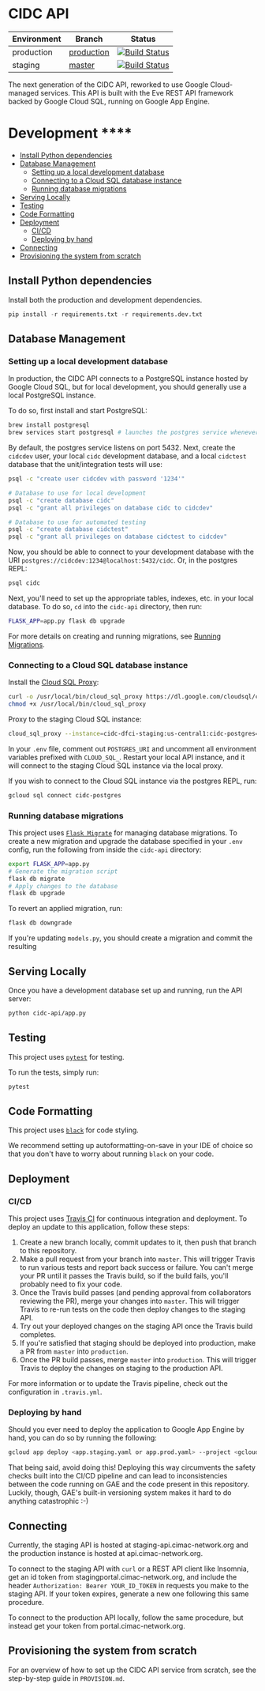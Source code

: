 # CIDC API <!-- omit in TOC -->

| Environment | Branch                                                                   | Status                                                                                                                                |
| ----------- | ------------------------------------------------------------------------ | ------------------------------------------------------------------------------------------------------------------------------------- |
| production  | [production](https://github.com/CIMAC-CIDC/cidc-api-gae/tree/production) | [![Build Status](https://travis-ci.org/CIMAC-CIDC/cidc-api-gae.svg?branch=production)](https://travis-ci.org/CIMAC-CIDC/cidc-api-gae) |
| staging     | [master](https://github.com/CIMAC-CIDC/cidc-api-gae)                     | [![Build Status](https://travis-ci.org/CIMAC-CIDC/cidc-api-gae.svg?branch=master)](https://travis-ci.org/CIMAC-CIDC/cidc-api-gae)     |


The next generation of the CIDC API, reworked to use Google Cloud-managed services. This API is built with the Eve REST API framework backed by Google Cloud SQL, running on Google App Engine.

# Development <!-- omit in TOC -->****

- [Install Python dependencies](#Install-Python-dependencies)
- [Database Management](#Database-Management)
  - [Setting up a local development database](#Setting-up-a-local-development-database)
  - [Connecting to a Cloud SQL database instance](#Connecting-to-a-Cloud-SQL-database-instance)
  - [Running database migrations](#Running-database-migrations)
- [Serving Locally](#Serving-Locally)
- [Testing](#Testing)
- [Code Formatting](#Code-Formatting)
- [Deployment](#Deployment)
  - [CI/CD](#CICD)
  - [Deploying by hand](#Deploying-by-hand)
- [Connecting](#Connecting)
- [Provisioning the system from scratch](#Provisioning-the-system-from-scratch)

## Install Python dependencies
Install both the production and development dependencies.
```python
pip install -r requirements.txt -r requirements.dev.txt
```

## Database Management

### Setting up a local development database
In production, the CIDC API connects to a PostgreSQL instance hosted by Google Cloud SQL, but for local development, you should generally use a local PostgreSQL instance.

To do so, first install and start PostgreSQL:
```bash
brew install postgresql
brew services start postgresql # launches the postgres service whenever your computer launches
```
By default, the postgres service listens on port 5432. Next, create the `cidcdev` user, your local `cidc` development database, and a local `cidctest` database that the unit/integration tests will use:
```bash
psql -c "create user cidcdev with password '1234'"

# Database to use for local development
psql -c "create database cidc"
psql -c "grant all privileges on database cidc to cidcdev"

# Database to use for automated testing
psql -c "create database cidctest"
psql -c "grant all privileges on database cidctest to cidcdev"
```
Now, you should be able to connect to your development database with the URI `postgres://cidcdev:1234@localhost:5432/cidc`. Or, in the postgres REPL:
```bash
psql cidc
```

Next, you'll need to set up the appropriate tables, indexes, etc. in your local database. To do so, `cd` into the `cidc-api` directory, then run:
```bash
FLASK_APP=app.py flask db upgrade
```
For more details on creating and running migrations, see [Running Migrations](#Running-Migrations).

### Connecting to a Cloud SQL database instance

Install the [Cloud SQL Proxy](https://cloud.google.com/sql/docs/mysql/quickstart-proxy-test):
```bash
curl -o /usr/local/bin/cloud_sql_proxy https://dl.google.com/cloudsql/cloud_sql_proxy.darwin.amd64
chmod +x /usr/local/bin/cloud_sql_proxy
```

Proxy to the staging Cloud SQL instance:
```bash
cloud_sql_proxy --instance=cidc-dfci-staging:us-central1:cidc-postgres=tcp:5432
```

In your `.env` file, comment out `POSTGRES_URI` and uncomment all environment variables prefixed with `CLOUD_SQL_`. Restart your local API instance, and it will connect to the staging Cloud SQL instance via the local proxy.

If you wish to connect to the Cloud SQL instance via the postgres REPL, run:
```bash
gcloud sql connect cidc-postgres
```

### Running database migrations
This project uses [`Flask Migrate`](https://flask-migrate.readthedocs.io/en/latest/) for managing database migrations. To create a new migration and upgrade the database specified in your `.env` config, run the following from inside the `cidc-api` directory:
```bash
export FLASK_APP=app.py
# Generate the migration script
flask db migrate
# Apply changes to the database
flask db upgrade
```
To revert an applied migration, run:
```bash
flask db downgrade
```
If you're updating `models.py`, you should create a migration and commit the resulting 

## Serving Locally

Once you have a development database set up and running, run the API server:
```bash
python cidc-api/app.py
```

## Testing
This project uses [`pytest`](https://docs.pytest.org/en/latest/) for testing. 

To run the tests, simply run:
```bash
pytest
```

## Code Formatting
This project uses [`black`](https://black.readthedocs.io/en/stable/) for code styling. 

We recommend setting up autoformatting-on-save in your IDE of choice so that you don't have to worry about running `black` on your code.

## Deployment

### CI/CD

This project uses [Travis CI](https://travis-ci.org/) for continuous integration and deployment. To deploy an update to this application, follow these steps:
1. Create a new branch locally, commit updates to it, then push that branch to this repository.
2. Make a pull request from your branch into `master`. This will trigger Travis to run various tests and report back success or failure. You can't merge your PR until it passes the Travis build, so if the build fails, you'll probably need to fix your code.
3. Once the Travis build passes (and pending approval from collaborators reviewing the PR), merge your changes into `master`. This will trigger Travis to re-run tests on the code then deploy changes to the staging API.
4. Try out your deployed changes on the staging API once the Travis build completes.
5. If you're satisfied that staging should be deployed into production, make a PR from `master` into `production`. 
6. Once the PR build passes, merge `master` into `production`. This will trigger Travis to deploy the changes on staging to the production API.

For more information or to update the Travis pipeline, check out the configuration in `.travis.yml`.

### Deploying by hand
Should you ever need to deploy the application to Google App Engine by hand, you can do so by running the following:
```bash
gcloud app deploy <app.staging.yaml or app.prod.yaml> --project <gcloud project id>
```
That being said, avoid doing this! Deploying this way circumvents the safety checks built into the CI/CD pipeline and can lead to inconsistencies between the code running on GAE and the code present in this repository. Luckily, though, GAE's built-in versioning system makes it hard to do anything catastrophic :-)

## Connecting
Currently, the staging API is hosted at staging-api.cimac-network.org and the production instance is hosted at api.cimac-network.org.

To connect to the staging API with `curl` or a REST API client like Insomnia, get an id token from stagingportal.cimac-network.org, and include the header  `Authorization: Bearer YOUR_ID_TOKEN` in requests you make to the staging API. If your token expires, generate a new one following this same procedure.

To connect to the production API locally, follow the same procedure, but instead get your token from portal.cimac-network.org.

## Provisioning the system from scratch

For an overview of how to set up the CIDC API service from scratch, see the step-by-step guide in `PROVISION.md`.
